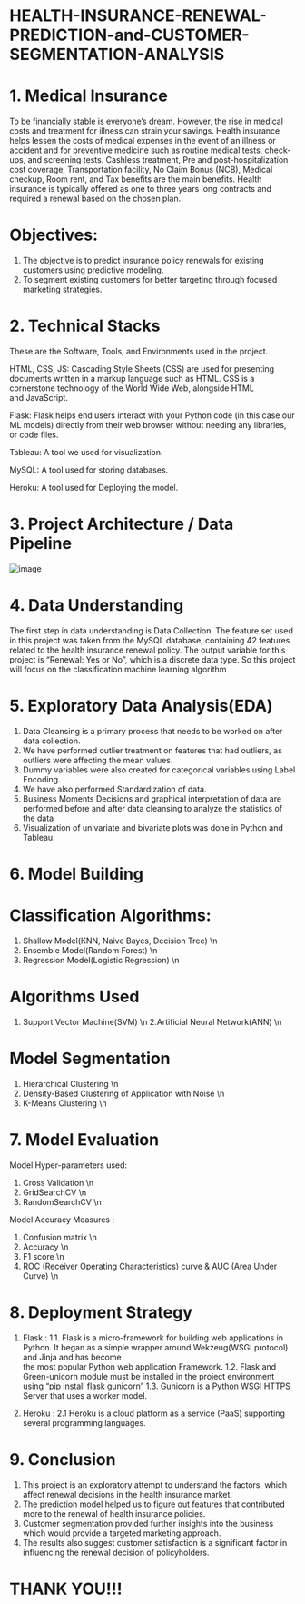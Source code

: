# HEALTH-INSURANCE-RENEWAL-PREDICTION-and-CUSTOMER-SEGMENTATION-ANALYSIS


# 1. Medical Insurance

To be financially stable is everyone’s dream. However, the rise in medical costs and treatment for illness can strain your savings. Health insurance helps lessen the costs of medical expenses in the event of an illness or accident and for preventive medicine such as routine medical tests, check-ups, and screening tests. Cashless treatment, Pre and post-hospitalization cost coverage, Transportation facility, No Claim Bonus (NCB), Medical checkup, Room rent, and Tax benefits are the main benefits. Health insurance is typically offered as one to three years  long contracts and required a renewal based on the chosen plan.

# Objectives:
1. The objective is to predict insurance policy renewals for existing customers using predictive modeling.
2. To segment existing customers for better targeting through focused marketing strategies.


# 2. Technical Stacks

These are the Software, Tools, and Environments used in the project.

HTML, CSS, JS: Cascading Style Sheets (CSS) are used for presenting documents written in a markup language such as HTML. CSS is a cornerstone technology of the World Wide Web, alongside HTML and JavaScript.

Flask: Flask helps end users interact with your Python code (in this case our ML models) directly from their web browser without needing any libraries, or code files.

Tableau: A tool we used for visualization.

MySQL: A tool used for storing databases.

Heroku: A tool used for Deploying the model.


# 3. Project Architecture / Data Pipeline

![image](https://github.com/picoders1/HEALTH-INSURANCE-RENEWAL-PREDICTION-and-CUSTOMER-SEGMENTATION-ANALYSIS/assets/87698874/03fdd05e-d39a-4c71-be79-9f112aa4f452)


# 4. Data Understanding

The first step in data understanding is Data Collection. The feature set used in this project was taken from the MySQL database, containing 42 features related to the health insurance renewal policy. The output variable for this project is “Renewal: Yes or No”, which is a discrete data type. So this project will focus on the classification machine learning algorithm


# 5. Exploratory Data Analysis(EDA)

1. Data Cleansing is a primary process that needs to be worked on after data collection.
2. We have performed outlier treatment on features that had outliers, as outliers were affecting the mean values.
3. Dummy variables were also created for categorical variables using Label Encoding.
4. We have also performed Standardization of data.
5. Business Moments Decisions and graphical interpretation of data are performed before and after data cleansing to analyze the statistics of the data
6. Visualization of univariate and bivariate plots was done in Python and Tableau.


# 6. Model Building 

# Classification Algorithms: 
1. Shallow Model(KNN, Naive Bayes, Decision Tree) \n
2. Ensemble Model(Random Forest) \n
3. Regression Model(Logistic Regression) \n

# Algorithms Used
1. Support Vector Machine(SVM) \n
2.Artificial Neural Network(ANN) \n

# Model Segmentation
1. Hierarchical Clustering \n
2. Density-Based Clustering of Application with Noise \n
3. K-Means Clustering \n


# 7. Model Evaluation

Model Hyper-parameters used:
1. Cross Validation \n
2. GridSearchCV \n
3. RandomSearchCV \n

Model Accuracy Measures :
1. Confusion matrix \n
2. Accuracy \n
3. F1 score \n
4. ROC (Receiver Operating Characteristics) curve & AUC (Area Under Curve) \n


# 8. Deployment Strategy

1. Flask : 
1.1. Flask is a micro-framework for building web applications in Python. It began as a simple wrapper around Wekzeug(WSGI protocol) and Jinja and has become    
     the most popular Python web application Framework.
1.2. Flask and Green-unicorn module must be installed in the project environment using “pip install flask gunicorn”
1.3. Gunicorn is a Python WSGI HTTPS Server that uses a worker model.

2. Heroku :
2.1 Heroku is a cloud platform as a service (PaaS) supporting several programming languages.


# 9. Conclusion

1. This project is an exploratory attempt to understand the factors, which affect renewal decisions in the health insurance market.
2. The prediction model helped us to figure out features that contributed more to the renewal of health insurance policies.
3. Customer segmentation provided further insights into the business which would provide a targeted marketing  approach.
4. The results also suggest customer satisfaction is a significant factor in influencing the renewal decision of policyholders.

# THANK YOU!!!
